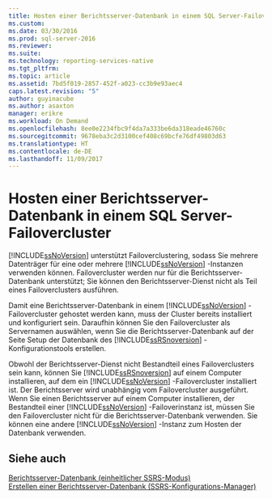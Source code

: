 ```yaml
---
title: Hosten einer Berichtsserver-Datenbank in einem SQL Server-Failovercluster | Microsoft-Dokumentation
ms.custom: 
ms.date: 03/30/2016
ms.prod: sql-server-2016
ms.reviewer: 
ms.suite: 
ms.technology: reporting-services-native
ms.tgt_pltfrm: 
ms.topic: article
ms.assetid: 7bd5f019-2857-452f-a023-cc3b9e93aec4
caps.latest.revision: "5"
author: guyinacube
ms.author: asaxton
manager: erikre
ms.workload: On Demand
ms.openlocfilehash: 8ee0e2234fbc9f4da7a333be6da318eade46760c
ms.sourcegitcommit: 9678eba3c2d3100cef408c69bcfe76df49803d63
ms.translationtype: HT
ms.contentlocale: de-DE
ms.lasthandoff: 11/09/2017
---
```

# <a name="host-a-report-server-database-in-a-sql-server-failover-cluster"></a>Hosten einer Berichtsserver-Datenbank in einem SQL Server-Failovercluster
  [!INCLUDE[ssNoVersion](../../includes/ssnoversion-md.md)] unterstützt Failoverclustering, sodass Sie mehrere Datenträger für eine oder mehrere [!INCLUDE[ssNoVersion](../../includes/ssnoversion-md.md)] -Instanzen verwenden können. Failovercluster werden nur für die Berichtsserver-Datenbank unterstützt; Sie können den Berichtsserver-Dienst nicht als Teil eines Failoverclusters ausführen.  
  
 Damit eine Berichtsserver-Datenbank in einem [!INCLUDE[ssNoVersion](../../includes/ssnoversion-md.md)] -Failovercluster gehostet werden kann, muss der Cluster bereits installiert und konfiguriert sein. Daraufhin können Sie den Failovercluster als Servernamen auswählen, wenn Sie die Berichtsserver-Datenbank auf der Seite Setup der Datenbank des [!INCLUDE[ssRSnoversion](../../includes/ssrsnoversion-md.md)] -Konfigurationstools erstellen.  
  
 Obwohl der Berichtsserver-Dienst nicht Bestandteil eines Failoverclusters sein kann, können Sie [!INCLUDE[ssRSnoversion](../../includes/ssrsnoversion-md.md)] auf einem Computer installieren, auf dem ein [!INCLUDE[ssNoVersion](../../includes/ssnoversion-md.md)] -Failovercluster installiert ist. Der Berichtsserver wird unabhängig vom Failovercluster ausgeführt. Wenn Sie einen Berichtsserver auf einem Computer installieren, der Bestandteil einer [!INCLUDE[ssNoVersion](../../includes/ssnoversion-md.md)] -Failoverinstanz ist, müssen Sie den Failovercluster nicht für die Berichtsserver-Datenbank verwenden. Sie können eine andere [!INCLUDE[ssNoVersion](../../includes/ssnoversion-md.md)] -Instanz zum Hosten der Datenbank verwenden.  
  
## <a name="see-also"></a>Siehe auch  
 [Berichtsserver-Datenbank &#40;einheitlicher SSRS-Modus&#41;](../../reporting-services/report-server/report-server-database-ssrs-native-mode.md)   
 [Erstellen einer Berichtsserver-Datenbank &#40;SSRS-Konfigurations-Manager&#41;](../../reporting-services/install-windows/ssrs-report-server-create-a-report-server-database.md)  
  
  
